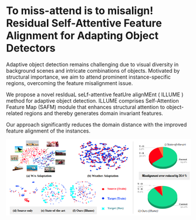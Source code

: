 # To miss-attend is to misalign! Residual Self-Attentive Feature Alignment for Adapting Object Detectors

Adaptive object detection remains challenging due to visual diversity in background scenes and intricate combinations of objects. Motivated by structural importance, we aim to attend prominent instance-specific regions, overcoming the feature misalignment issue. 

We propose a novel resIduaL seLf-attentive featUre alignMEnt ( ILLUME ) method for adaptive object detection. ILLUME comprises Self-Attention Feature Map (SAFM) module that enhances structural attention to object-related regions and thereby generates domain invariant features.

Our approach significantly reduces the domain distance with the improved feature alignment of the instances.

![Visualisation_analysis](https://github.com/Vaishnvi/ILLUME/blob/master/imgs/vis_updted_mis_al_er.png)


